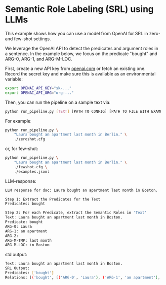 # Semantic Role Labeling (SRL) using LLMs

This example shows how you can use a model from OpenAI for SRL in
zero- and few-shot settings.


We leverage the OpenAI API to detect the predicates and argument roles in a sentence.
In the example below, we focus on the predicate "bought" and ARG-0, ARG-1, and ARG-M-LOC.

First, create a new API key from
[openai.com](https://platform.openai.com/account/api-keys) or fetch an existing
one. Record the secret key and make sure this is available as an environmental
variable:

```sh
export OPENAI_API_KEY="sk-..."
export OPENAI_API_ORG="org-..."
```

Then, you can run the pipeline on a sample text via:

```sh
python run_pipeline.py [TEXT] [PATH TO CONFIG] [PATH TO FILE WITH EXAMPLES]
```

For example:

```sh
python run_pipeline.py \
    "Laura bought an apartment last month in Berlin." \
    ./zeroshot.cfg
```
or, for few-shot:
```sh
python run_pipeline.py \
    "Laura bought an apartment last month in Berlin." \
    ./fewshot.cfg \
    ./examples.jsonl
```

LLM-response:
```sh
LLM response for doc: Laura bought an apartment last month in Boston.

Step 1: Extract the Predicates for the Text
Predicates: bought

Step 2: For each Predicate, extract the Semantic Roles in 'Text'
Text: Laura bought an apartment last month in Boston.
Predicate: bought
ARG-0: Laura
ARG-1: an apartment
ARG-2: 
ARG-M-TMP: last month
ARG-M-LOC: in Boston
```
std output:
```sh
Text: Laura bought an apartment last month in Boston.
SRL Output:
Predicates: ['bought']
Relations: [('bought', [('ARG-0', 'Laura'), ('ARG-1', 'an apartment'), ('ARG-M-TMP', 'last month'), ('ARG-M-LOC', 'in Boston')])]
```
